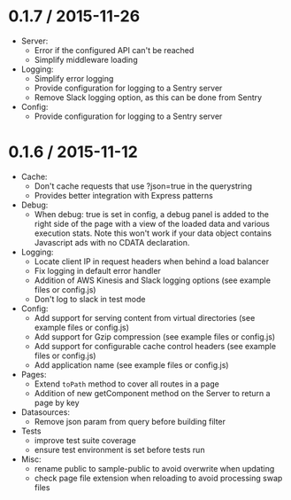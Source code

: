 0.1.7 / 2015-11-26
===================

* Server:
  - Error if the configured API can't be reached
  - Simplify middleware loading
* Logging:
  - Simplify error logging
  - Provide configuration for logging to a Sentry server
  - Remove Slack logging option, as this can be done from Sentry
* Config:
  - Provide configuration for logging to a Sentry server

0.1.6 / 2015-11-12
===================

  * Cache:
    - Don't cache requests that use ?json=true in the querystring
    - Provides better integration with Express patterns
  * Debug:
    - When debug: true is set in config, a debug panel is added to the right side of the page with
      a view of the loaded data and various execution stats. Note this won't work if your data object contains
      Javascript ads with no CDATA declaration.
  * Logging:
    - Locate client IP in request headers when behind a load balancer
    - Fix logging in default error handler
    - Addition of AWS Kinesis and Slack logging options	(see example files or config.js)
    - Don't log to slack in test mode
  * Config:
    - Add support for serving content from virtual directories (see example files or config.js)
    - Add support for Gzip compression (see example files or config.js)
    - Add support for configurable cache control headers (see example files or config.js)
    - Add application name (see example files or config.js)
  * Pages:
    - Extend `toPath` method to cover all routes in a page
    - Addition of new getComponent method on the Server to return a page by key
  * Datasources:
    - Remove json param from query before building filter
  * Tests
    - improve test suite coverage
    - ensure test environment is set before tests run
  * Misc:
    - rename public to sample-public to avoid overwrite when updating
    - check page file extension when reloading to avoid processing swap files
